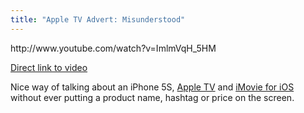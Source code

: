 ```yaml
---
title: "Apple TV Advert: Misunderstood"
---
```

<p>http://www.youtube.com/watch?v=ImlmVqH_5HM</p>
<p><a href="http://www.youtube.com/watch?v=ImlmVqH_5HM">Direct link to video</a></p>
<p>Nice way of talking about an iPhone 5S, <a href="http://www.apple.com/appletv/">Apple TV</a> and <a href="https://itunes.apple.com/ca/app/imovie/id377298193?mt=8&amp;uo=4&amp;at=10l4Ki">iMovie for iOS</a> without ever putting a product name, hashtag or price on the screen.</p>
